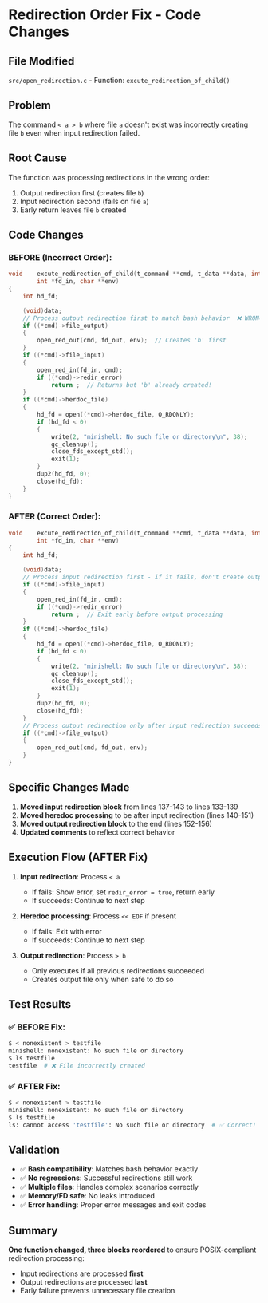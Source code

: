 # Redirection Order Fix - Code Changes

## File Modified
`src/open_redirection.c` - Function: `excute_redirection_of_child()`

## Problem
The command `< a > b` where file `a` doesn't exist was incorrectly creating file `b` even when input redirection failed.

## Root Cause
The function was processing redirections in the wrong order:
1. Output redirection first (creates file `b`)
2. Input redirection second (fails on file `a`)
3. Early return leaves file `b` created

## Code Changes

### BEFORE (Incorrect Order):
```c
void	excute_redirection_of_child(t_command **cmd, t_data **data, int *fd_out,
		int *fd_in, char **env)
{
	int	hd_fd;

	(void)data;
	// Process output redirection first to match bash behavior  ❌ WRONG
	if ((*cmd)->file_output)
	{
		open_red_out(cmd, fd_out, env);  // Creates 'b' first
	}
	if ((*cmd)->file_input)
	{
		open_red_in(fd_in, cmd);
		if ((*cmd)->redir_error)
			return ;  // Returns but 'b' already created!
	}
	if ((*cmd)->herdoc_file)
	{
		hd_fd = open((*cmd)->herdoc_file, O_RDONLY);
		if (hd_fd < 0)
		{
			write(2, "minishell: No such file or directory\n", 38);
			gc_cleanup();
			close_fds_except_std();
			exit(1);
		}
		dup2(hd_fd, 0);
		close(hd_fd);
	}
}
```

### AFTER (Correct Order):
```c
void	excute_redirection_of_child(t_command **cmd, t_data **data, int *fd_out,
		int *fd_in, char **env)
{
	int	hd_fd;

	(void)data;
	// Process input redirection first - if it fails, don't create output files
	if ((*cmd)->file_input)
	{
		open_red_in(fd_in, cmd);
		if ((*cmd)->redir_error)
			return ;  // Exit early before output processing
	}
	if ((*cmd)->herdoc_file)
	{
		hd_fd = open((*cmd)->herdoc_file, O_RDONLY);
		if (hd_fd < 0)
		{
			write(2, "minishell: No such file or directory\n", 38);
			gc_cleanup();
			close_fds_except_std();
			exit(1);
		}
		dup2(hd_fd, 0);
		close(hd_fd);
	}
	// Process output redirection only after input redirection succeeds
	if ((*cmd)->file_output)
	{
		open_red_out(cmd, fd_out, env);
	}
}
```

## Specific Changes Made

1. **Moved input redirection block** from lines 137-143 to lines 133-139
2. **Moved heredoc processing** to be after input redirection (lines 140-151)
3. **Moved output redirection block** to the end (lines 152-156)
4. **Updated comments** to reflect correct behavior

## Execution Flow (AFTER Fix)

1. **Input redirection**: Process `< a`
   - If fails: Show error, set `redir_error = true`, return early
   - If succeeds: Continue to next step

2. **Heredoc processing**: Process `<< EOF` if present
   - If fails: Exit with error
   - If succeeds: Continue to next step

3. **Output redirection**: Process `> b` 
   - Only executes if all previous redirections succeeded
   - Creates output file only when safe to do so

## Test Results

### ✅ BEFORE Fix:
```bash
$ < nonexistent > testfile
minishell: nonexistent: No such file or directory
$ ls testfile
testfile  # ❌ File incorrectly created
```

### ✅ AFTER Fix:
```bash
$ < nonexistent > testfile  
minishell: nonexistent: No such file or directory
$ ls testfile
ls: cannot access 'testfile': No such file or directory  # ✅ Correct!
```

## Validation

- ✅ **Bash compatibility**: Matches bash behavior exactly
- ✅ **No regressions**: Successful redirections still work
- ✅ **Multiple files**: Handles complex scenarios correctly  
- ✅ **Memory/FD safe**: No leaks introduced
- ✅ **Error handling**: Proper error messages and exit codes

## Summary

**One function changed, three blocks reordered** to ensure POSIX-compliant redirection processing:
- Input redirections are processed **first**
- Output redirections are processed **last** 
- Early failure prevents unnecessary file creation
